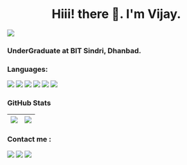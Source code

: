 <h1 align="center">Hiii! there 👋. I'm Vijay.</h1>

![](https://komarev.com/ghpvc/?username=venomvj)

### UnderGraduate at BIT Sindri, Dhanbad.


### **Languages:**

<p align="center">

  [<img src="https://img.icons8.com/color/48/000000/git.png"/>](https://git-scm.com/)
  [<img src="https://img.icons8.com/color/48/000000/html-5--v1.png"/>](https://html.com/)
  [<img src="https://img.icons8.com/color/48/000000/css3.png"/>](https://www.w3.org/Style/CSS/Overview.en.html)
  [<img src="https://img.icons8.com/color/48/000000/javascript--v1.png"/>](https://www.javascript.com/)
  [<img src="https://img.icons8.com/external-tal-revivo-color-tal-revivo/48/000000/external-react-a-javascript-library-for-building-user-interfaces-logo-color-tal-revivo.png"/>](https://reactjs.org/)
  [<img src="https://img.icons8.com/color/48/000000/c-plus-plus-logo.png"/>](https://cplusplus.com/)

</p>

### **GitHub Stats**

|<img src="https://github-readme-stats.vercel.app/api?username=venomvj&hide_border=true&show_icons=true&theme=highcontrast&text_color=fff&title_color=F58B02&icon_color=F58B02"/>|<img src="https://github-readme-streak-stats.herokuapp.com/?user=venomvj&theme=dark&hide_border=true"/>|
|---|---|



### **Contact me :** <br>

[<img src="https://img.icons8.com/color/48/000000/gmail--v1.png"/>](mailto:vijaylowada2002@gmail.com) 
[<img src="https://img.icons8.com/color/48/000000/linkedin.png"/>](https://www.linkedin.com/in/vijay2002/)
[<img src="https://img.icons8.com/color/48/000000/twitter-squared.png"/>](https://twitter.com/iamvijay_10)


<a href="https://icons8.com/icon/tGvHBPJaKqEd/javascript"></a>
